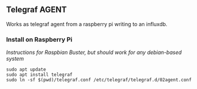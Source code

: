 ## Telegraf AGENT

Works as telegraf agent from a raspberry pi writing to an influxdb.

### Install on Raspberry Pi

*Instructions for Raspbian Buster, but should work for any debian-based system*

```
sudo apt update
sudo apt install telegraf
sudo ln -sf $(pwd)/telegraf.conf /etc/telegraf/telegraf.d/02agent.conf
```
